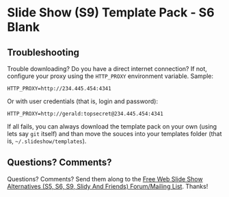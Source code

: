 Slide Show (S9) Template Pack - S6 Blank
========================================



## Troubleshooting 

Trouble downloading? Do you have a direct internet connection? If not, configure your proxy using
the `HTTP_PROXY` environment variable. Sample:

    HTTP_PROXY=http://234.445.454:4341

Or with user credentials (that is, login and password):

    HTTP_PROXY=http://gerald:topsecret@234.445.454:4341

If all fails, you can always download the template pack on your own (using lets say `git` itself)
and than move the souces into your templates folder (that is, `~/.slideshow/templates`).

## Questions? Comments?

Questions? Comments?
Send them along to the [Free Web Slide Show Alternatives (S5, S6, S9, Slidy And Friends) Forum/Mailing List](http://groups.google.com/group/webslideshow).
Thanks!
